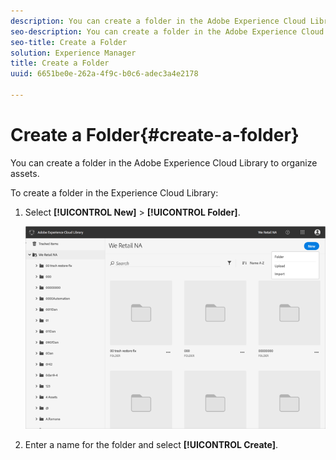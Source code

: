 ```yaml
---
description: You can create a folder in the Adobe Experience Cloud Library to organize assets.
seo-description: You can create a folder in the Adobe Experience Cloud Library to organize assets.
seo-title: Create a Folder
solution: Experience Manager
title: Create a Folder
uuid: 6651be0e-262a-4f9c-b0c6-adec3a4e2178

---
```


# Create a Folder{#create-a-folder}

You can create a folder in the Adobe Experience Cloud Library to organize assets.

To create a folder in the Experience Cloud Library:

1. Select **[!UICONTROL New]** > **[!UICONTROL Folder]**.

   ![](assets/library_new_folder_upload.png)

1. Enter a name for the folder and select **[!UICONTROL Create]**.


